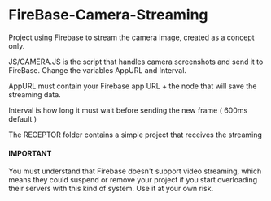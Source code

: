 # FireBase-Camera-Streaming
Project using Firebase to stream the camera image, created as a concept only.

JS/CAMERA.JS is the script that handles camera screenshots and send it to FireBase.
Change the variables AppURL and Interval.

AppURL must contain your Firebase app URL + the node that will save the streaming data.

Interval is how long it must wait before sending the new frame ( 600ms default )

The RECEPTOR folder contains a simple project that receives the streaming


#### IMPORTANT ####
You must understand that Firebase doesn't support video streaming, which means they could suspend or remove your project if you start overloading their servers with this kind of system.
Use it at your own risk.
